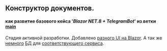 ## Конструктор документов.
#### как развитие базового кейса '*Blazor NET.8 + TelegramBot*' из ветки [main](https://github.com/badhitman/DesignerApp/tree/main)

Стадия активной разработки. Добавлено [разного UI на Blazor](https://github.com/badhitman/DesignerApp/tree/constructor/BlazorServerLib/Components/Forms). А так же [немного](https://github.com/badhitman/DesignerApp/blob/constructor/DBContextLibs/DbLayerLib/ConstructorLayerContext.cs) [БД](https://github.com/badhitman/DesignerApp/tree/constructor/SharedLib/Models/db/forms) для [соответствующего сервиса](https://github.com/badhitman/DesignerApp/blob/constructor/ServerLib/Services/FormsService.cs).